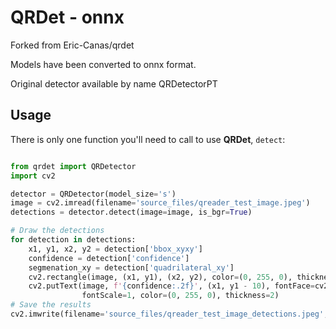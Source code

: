 # QRDet - onnx

Forked from Eric-Canas/qrdet

Models have been converted to onnx format.

Original detector available by name QRDetectorPT


## Usage

There is only one function you'll need to call to use **QRDet**, ``detect``:

```python

from qrdet import QRDetector
import cv2

detector = QRDetector(model_size='s')
image = cv2.imread(filename='source_files/qreader_test_image.jpeg')
detections = detector.detect(image=image, is_bgr=True)

# Draw the detections
for detection in detections:
    x1, y1, x2, y2 = detection['bbox_xyxy']
    confidence = detection['confidence']
    segmenation_xy = detection['quadrilateral_xy']
    cv2.rectangle(image, (x1, y1), (x2, y2), color=(0, 255, 0), thickness=2)
    cv2.putText(image, f'{confidence:.2f}', (x1, y1 - 10), fontFace=cv2.FONT_HERSHEY_SIMPLEX,
                fontScale=1, color=(0, 255, 0), thickness=2)
# Save the results
cv2.imwrite(filename='source_files/qreader_test_image_detections.jpeg', img=image)
```

